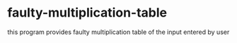 # faulty-multiplication-table
this program provides faulty multiplication table of the input entered by user
